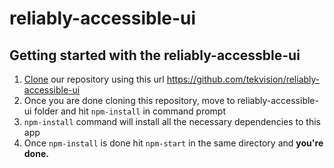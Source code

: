 # reliably-accessible-ui

## Getting started with the reliably-accessble-ui

1) [Clone](https://git-scm.com/book/en/v2/Git-Basics-Getting-a-Git-Repository) our repository using this url https://github.com/tekvision/reliably-accessible-ui
2) Once you are done cloning this repository, move to reliably-accessible-ui folder and hit ```npm-install``` in command prompt
3) ```npm-install``` command will install all the necessary dependencies to this app
4) Once ```npm-install``` is done hit ```npm-start``` in the same directory and **you're done.**
